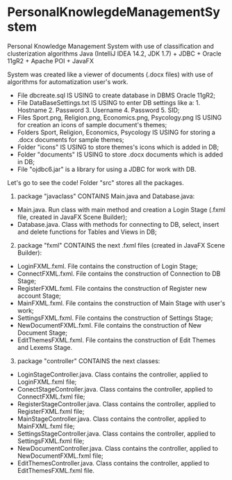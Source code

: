 # PersonalKnowlegdeManagementSystem
Personal Knowledge Management System with use of classification and clusterization algorithms
Java (IntelliJ IDEA 14.2, JDK 1.7) + JDBC + Oracle 11gR2 + Apache POI + JavaFX

System was created like a viewer of documents (.docx files) with use of algorithms for automatization user's work.
- File dbcreate.sql IS USING to create database in DBMS Oracle 11gR2;
- File DataBaseSettings.txt IS USING to enter DB settings like a: 1. Hostname 2. Password 3. Username 4. Password 5. SID;
- Files Sport.png, Religion.png, Economics.png, Psycology.png IS USING for creation an icons of sample document's themes;
- Folders Sport, Religion, Economics, Psycology IS USING for storing a .docx documents for sample themes;
- Folder "icons" IS USING to store themes's icons which is added in DB;
- Folder "documents" IS USING to store .docx documents which is added in DB;
- File "ojdbc6.jar" is a library for using a JDBC for work with DB.

Let's go to see the code! Folder "src" stores all the packages.


1) package "javaclass" CONTAINS Main.java and Database.java:

- Main.java. Run class with main method and creation a Login Stage (.fxml file, created in JavaFX Scene Builder);
- Database.java. Class with methods for connecting to DB, select, insert and delete functions for Tables and Views in DB;

2) package "fxml" CONTAINS the next .fxml files (created in JavaFX Scene Builder):

- LoginFXML.fxml. File contains the construction of Login Stage;
- ConnectFXML.fxml. File contains the construction of Connection to DB Stage;
- RegisterFXML.fxml. File contains the construction of Register new account Stage;
- MainFXML.fxml. File contains the construction of Main Stage with user's work;
- SettingsFXML.fxml. File contains the construction of Settings Stage;
- NewDocumentFXML.fxml. File contains the construction of New Document Stage;
- EditThemesFXML.fxml. File contains the construction of Edit Themes and Lexems Stage.

3) package "controller" CONTAINS the next classes:

- LoginStageController.java. Class contains the controller, applied to LoginFXML.fxml file;
- ConectStageController.java. Class contains the controller, applied to ConnectFXML.fxml file;
- RegisterStageController.java. Class contains the controller, applied to RegisterFXML.fxml file;
- MainStageController.java. Class contains the controller, applied to MainFXML.fxml file;
- SettingsStageController.java. Class contains the controller, applied to SettingsFXML.fxml file;
- NewDocumentController.java. Class contains the controller, applied to NewDocumentFXML.fxml file;
- EditThemesController.java. Class contains the controller, applied to EditThemesFXML.fxml file.
